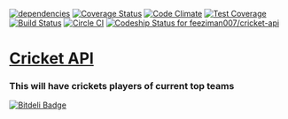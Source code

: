 [![dependencies](https://david-dm.org/hafeez-syed/cricket-api.svg)](https://david-dm.org/hafeez-syed/cricket-api) [![Coverage Status](https://coveralls.io/repos/feeziman007/cricket-api/badge.svg?branch=master&service=github)](https://coveralls.io/github/hafeez-syed/cricket-api?branch=master) [![Code Climate](https://codeclimate.com/github/hafeez-syed/cricket-api/badges/gpa.svg)](https://codeclimate.com/github/hafeez-syed/cricket-api) [![Test Coverage](https://codeclimate.com/github/hafeez-syed/cricket-api/badges/coverage.svg)](https://codeclimate.com/github/hafeez-syed/cricket-api/coverage) [![Build Status](https://travis-ci.org/hafeez-syed/cricket-api.svg?branch=master)](https://travis-ci.org/hafeez-syed/cricket-api) [![Circle CI](https://circleci.com/gh/hafeez-syed/cricket-api/tree/master.svg?style=svg)](https://circleci.com/gh/hafeez-syed/cricket-api/tree/master) [ ![Codeship Status for feeziman007/cricket-api](https://codeship.com/projects/c32fbd90-2e98-0133-bfb7-3a2a4d3529b0/status?branch=master)](https://codeship.com/projects/99151)

[Cricket API](https://github.com/hafeez-syed/cricket-api) 
=====

### This will have crickets players of current top teams


[![Bitdeli Badge](https://d2weczhvl823v0.cloudfront.net/hafeez-syed/cricket-api/trend.png)](https://bitdeli.com/free "Bitdeli Badge")

